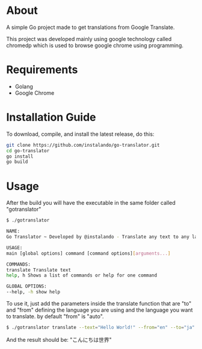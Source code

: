 # About
A simple Go project made to get translations from Google Translate.

This project was developed mainly using google technology called chromedp which is used to browse google chrome using programming.

# Requirements
- Golang
- Google Chrome

# Installation Guide

To download, compile, and install the latest release, do this:
```sh
git clone https://github.com/instalando/go-translator.git
cd go-translator
go install
go build
```

# Usage

After the build you will have the executable in the same folder called "gotranslator"

```sh
$ ./gotranslator

NAME:
Go Translator ~ Developed by @instalando - Translate any text to any language

USAGE:
main [global options] command [command options][arguments...]

COMMANDS:
translate Translate text
help, h Shows a list of commands or help for one command

GLOBAL OPTIONS:
--help, -h show help
```

To use it, just add the parameters inside the translate function that are "to" and "from" defining the language you are using and the language you want to translate. by default "from" is "auto".

```sh
$ ./gotranslator translate --text="Hello World!" --from="en" --to="ja"
```

And the result should be: "こんにちは世界"